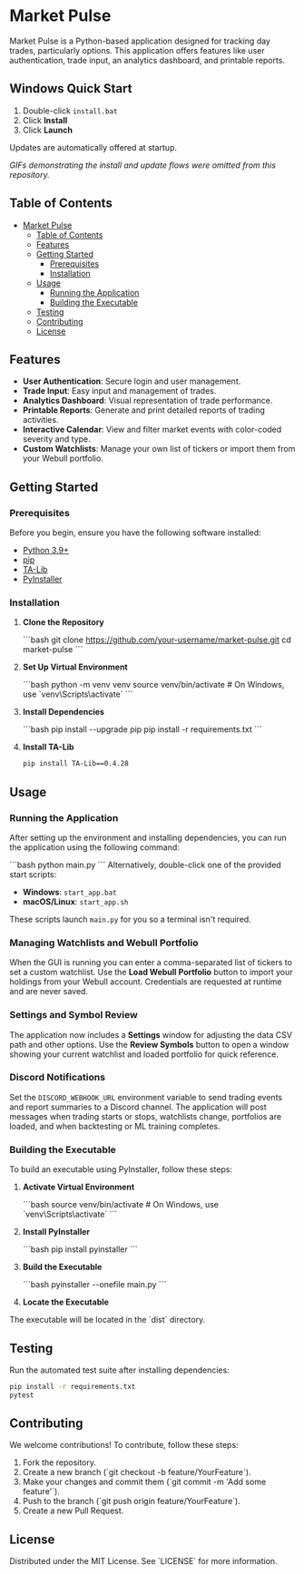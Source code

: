 # Market Pulse

Market Pulse is a Python-based application designed for tracking day trades, particularly options. This application offers features like user authentication, trade input, an analytics dashboard, and printable reports.

## Windows Quick Start

1. Double-click `install.bat`
2. Click **Install**
3. Click **Launch**

Updates are automatically offered at startup.

*GIFs demonstrating the install and update flows were omitted from this repository.*

## Table of Contents

- [Market Pulse](#market-pulse)
  - [Table of Contents](#table-of-contents)
  - [Features](#features)
  - [Getting Started](#getting-started)
    - [Prerequisites](#prerequisites)
    - [Installation](#installation)
  - [Usage](#usage)
    - [Running the Application](#running-the-application)
    - [Building the Executable](#building-the-executable)
  - [Testing](#testing)
  - [Contributing](#contributing)
  - [License](#license)

## Features

- **User Authentication**: Secure login and user management.
- **Trade Input**: Easy input and management of trades.
- **Analytics Dashboard**: Visual representation of trade performance.
- **Printable Reports**: Generate and print detailed reports of trading activities.
- **Interactive Calendar**: View and filter market events with color-coded severity and type.
- **Custom Watchlists**: Manage your own list of tickers or import them from your Webull portfolio.

## Getting Started

### Prerequisites

Before you begin, ensure you have the following software installed:

- [Python 3.9+](https://www.python.org/)
- [pip](https://pip.pypa.io/en/stable/installation/)
- [TA-Lib](http://ta-lib.org/)
- [PyInstaller](https://www.pyinstaller.org/)

### Installation

1. **Clone the Repository**

    \`\`\`bash
    git clone https://github.com/your-username/market-pulse.git
    cd market-pulse
    \`\`\`

2. **Set Up Virtual Environment**

    \`\`\`bash
    python -m venv venv
    source venv/bin/activate  # On Windows, use \`venv\\Scripts\\activate\`
    \`\`\`

3. **Install Dependencies**

    \`\`\`bash
    pip install --upgrade pip
    pip install -r requirements.txt
    \`\`\`

4. **Install TA-Lib**

    ```bash
    pip install TA-Lib==0.4.28
    ```

## Usage

### Running the Application

After setting up the environment and installing dependencies, you can run the application using the following command:

\`\`\`bash
python main.py
\`\`\`
Alternatively, double-click one of the provided start scripts:

- **Windows**: `start_app.bat`
- **macOS/Linux**: `start_app.sh`

These scripts launch `main.py` for you so a terminal isn't required.

### Managing Watchlists and Webull Portfolio

When the GUI is running you can enter a comma-separated list of tickers to set a custom watchlist. Use the **Load Webull Portfolio** button to import your holdings from your Webull account. Credentials are requested at runtime and are never saved.

### Settings and Symbol Review

The application now includes a **Settings** window for adjusting the data CSV path and other options. Use the **Review Symbols** button to open a window showing your current watchlist and loaded portfolio for quick reference.

### Discord Notifications

Set the `DISCORD_WEBHOOK_URL` environment variable to send trading events and
report summaries to a Discord channel. The application will post messages when
trading starts or stops, watchlists change, portfolios are loaded, and when
backtesting or ML training completes.

### Building the Executable

To build an executable using PyInstaller, follow these steps:

1. **Activate Virtual Environment**

    \`\`\`bash
    source venv/bin/activate  # On Windows, use \`venv\\Scripts\\activate\`
    \`\`\`

2. **Install PyInstaller**

    \`\`\`bash
    pip install pyinstaller
    \`\`\`

3. **Build the Executable**

    \`\`\`bash
    pyinstaller --onefile main.py
    \`\`\`

4. **Locate the Executable**

The executable will be located in the \`dist\` directory.

## Testing

Run the automated test suite after installing dependencies:

```bash
pip install -r requirements.txt
pytest
```

## Contributing

We welcome contributions! To contribute, follow these steps:

1. Fork the repository.
2. Create a new branch (\`git checkout -b feature/YourFeature\`).
3. Make your changes and commit them (\`git commit -m 'Add some feature'\`).
4. Push to the branch (\`git push origin feature/YourFeature\`).
5. Create a new Pull Request.

## License

Distributed under the MIT License. See \`LICENSE\` for more information.
